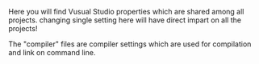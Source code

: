 Here you will find Vusual Studio properties which are shared among all projects.
changing single setting here will have direct impart on all the projects!

The "compiler" files are compiler settings which are used for compilation and link on command line.
